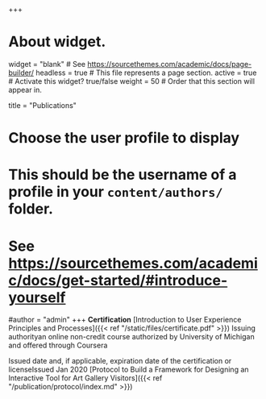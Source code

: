 +++
# About widget.
widget = "blank"  # See https://sourcethemes.com/academic/docs/page-builder/
headless = true  # This file represents a page section.
active = true  # Activate this widget? true/false
weight = 50  # Order that this section will appear in.

title = "Publications"

# Choose the user profile to display
# This should be the username of a profile in your `content/authors/` folder.
# See https://sourcethemes.com/academic/docs/get-started/#introduce-yourself
#author = "admin"
+++
**Certification**
[Introduction to User Experience Principles and Processes]({{< ref "/static/files/certificate.pdf" >}})
Issuing authorityan online non-credit course authorized by University of Michigan and offered through Coursera

Issued date and, if applicable, expiration date of the certification or licenseIssued Jan 2020
[Protocol to Build a Framework for Designing an Interactive Tool for Art Gallery Visitors]({{< ref "/publication/protocol/index.md" >}})
